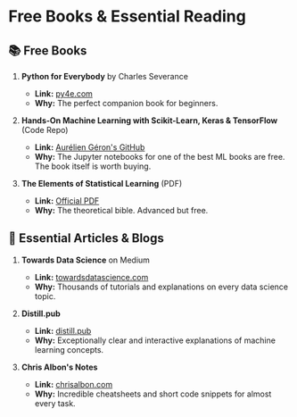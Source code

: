 # Free Books & Essential Reading

## 📚 Free Books
1.  **Python for Everybody** by Charles Severance
    *   **Link:** [py4e.com](https://www.py4e.com/book.php)
    *   **Why:** The perfect companion book for beginners.

2.  **Hands-On Machine Learning with Scikit-Learn, Keras & TensorFlow** (Code Repo)
    *   **Link:** [Aurélien Géron's GitHub](https://github.com/ageron/handson-ml3)
    *   **Why:** The Jupyter notebooks for one of the best ML books are free. The book itself is worth buying.

3.  **The Elements of Statistical Learning** (PDF)
    *   **Link:** [Official PDF](https://hastie.su.domains/Papers/ESLII.pdf)
    *   **Why:** The theoretical bible. Advanced but free.

## 📖 Essential Articles & Blogs
1.  **Towards Data Science** on Medium
    *   **Link:** [towardsdatascience.com](https://towardsdatascience.com/)
    *   **Why:** Thousands of tutorials and explanations on every data science topic.

2.  **Distill.pub**
    *   **Link:** [distill.pub](https://distill.pub/)
    *   **Why:** Exceptionally clear and interactive explanations of machine learning concepts.

3.  **Chris Albon's Notes**
    *   **Link:** [chrisalbon.com](https://chrisalbon.com/)
    *   **Why:** Incredible cheatsheets and short code snippets for almost every task.
